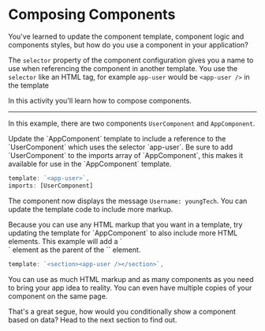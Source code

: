 # Composing Components

You've learned to update the component template, component logic and components styles, but how do you use a component in your application?

The `selector` property of the component configuration gives you a name to use when referencing the component in another template. You use the `selector` like an HTML tag, for example `app-user` would be `<app-user />` in the template

In this activity you'll learn how to compose components.

<hr/>

In this example, there are two components `UserComponent` and `AppComponent`.

<docs-workflow>

<docs-step title="Add a reference to `UserComponent`">
Update the `AppComponent` template to include a reference to the `UserComponent` which uses the selector `app-user`. Be sure to add `UserComponent` to the imports array of `AppComponent`, this makes it available for use in the `AppComponent` template.

```ts
template: `<app-user>`,
imports: [UserComponent]
```

The component now displays the message `Username: youngTech`. You can update the template code to include more markup.
</docs-step>

<docs-step title="Add more markup">
Because you can use any HTML markup that you want in a template, try updating the template for `AppComponent` to also include more HTML elements. This example will add a `<section>` element as the parent of the `<app-user>` element.

```ts
template: `<section><app-user /></section>`,
```

</docs-step>

</docs-workflow>
You can use as much HTML markup and as many components as you need to bring your app idea to reality. You can even have multiple copies of your component on the same page.

That's a great segue, how would you conditionally show a component based on data? Head to the next section to find out.
